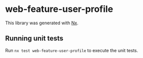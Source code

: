 # web-feature-user-profile

This library was generated with [Nx](https://nx.dev).

## Running unit tests

Run `nx test web-feature-user-profile` to execute the unit tests.
